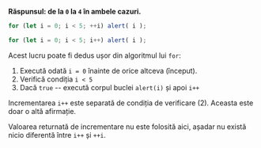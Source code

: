 **Răspunsul: de la `0` la `4` în ambele cazuri.**

```js run
for (let i = 0; i < 5; ++i) alert( i );

for (let i = 0; i < 5; i++) alert( i );
```

Acest lucru poate fi dedus ușor din algoritmul lui `for`:

1. Execută odată `i = 0` înainte de orice altceva (început).
2. Verifică condiția `i < 5`
3. Dacă `true` -- execută corpul buclei `alert(i)` și apoi `i++`

Incrementarea `i++` este separată de condiția de verificare (2). Aceasta este doar o altă afirmație.

Valoarea returnată de incrementare nu este folosită aici, așadar nu există nicio diferentă între `i++` și `++i`.